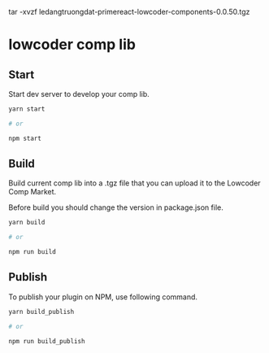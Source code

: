 <!-- unrar -->

tar -xvzf ledangtruongdat-primereact-lowcoder-components-0.0.50.tgz

# lowcoder comp lib

## Start

Start dev server to develop your comp lib.

```bash
yarn start

# or

npm start
```

## Build

Build current comp lib into a .tgz file that you can upload it to the Lowcoder Comp Market.

Before build you should change the version in package.json file.

```bash
yarn build

# or

npm run build
```

## Publish

To publish your plugin on NPM, use following command.

```bash
yarn build_publish

# or

npm run build_publish
```
